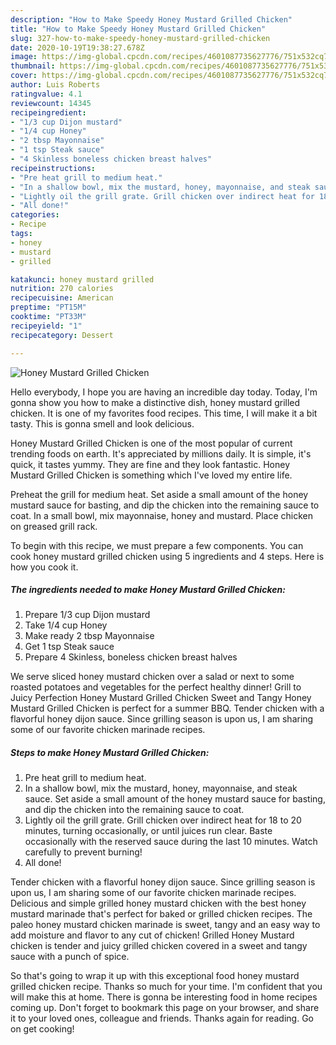 ```yaml
---
description: "How to Make Speedy Honey Mustard Grilled Chicken"
title: "How to Make Speedy Honey Mustard Grilled Chicken"
slug: 327-how-to-make-speedy-honey-mustard-grilled-chicken
date: 2020-10-19T19:38:27.678Z
image: https://img-global.cpcdn.com/recipes/4601087735627776/751x532cq70/honey-mustard-grilled-chicken-recipe-main-photo.jpg
thumbnail: https://img-global.cpcdn.com/recipes/4601087735627776/751x532cq70/honey-mustard-grilled-chicken-recipe-main-photo.jpg
cover: https://img-global.cpcdn.com/recipes/4601087735627776/751x532cq70/honey-mustard-grilled-chicken-recipe-main-photo.jpg
author: Luis Roberts
ratingvalue: 4.1
reviewcount: 14345
recipeingredient:
- "1/3 cup Dijon mustard"
- "1/4 cup Honey"
- "2 tbsp Mayonnaise"
- "1 tsp Steak sauce"
- "4 Skinless boneless chicken breast halves"
recipeinstructions:
- "Pre heat grill to medium heat."
- "In a shallow bowl, mix the mustard, honey, mayonnaise, and steak sauce. Set aside a small amount of the honey mustard sauce for basting, and dip the chicken into the remaining sauce to coat."
- "Lightly oil the grill grate. Grill chicken over indirect heat for 18 to 20 minutes, turning occasionally, or until juices run clear. Baste occasionally with the reserved sauce during the last 10 minutes. Watch carefully to prevent burning!"
- "All done!"
categories:
- Recipe
tags:
- honey
- mustard
- grilled

katakunci: honey mustard grilled 
nutrition: 270 calories
recipecuisine: American
preptime: "PT15M"
cooktime: "PT33M"
recipeyield: "1"
recipecategory: Dessert

---
```



![Honey Mustard Grilled Chicken](https://img-global.cpcdn.com/recipes/4601087735627776/751x532cq70/honey-mustard-grilled-chicken-recipe-main-photo.jpg)

Hello everybody, I hope you are having an incredible day today. Today, I'm gonna show you how to make a distinctive dish, honey mustard grilled chicken. It is one of my favorites food recipes. This time, I will make it a bit tasty. This is gonna smell and look delicious.

Honey Mustard Grilled Chicken is one of the most popular of current trending foods on earth. It's appreciated by millions daily. It is simple, it's quick, it tastes yummy. They are fine and they look fantastic. Honey Mustard Grilled Chicken is something which I've loved my entire life.

Preheat the grill for medium heat. Set aside a small amount of the honey mustard sauce for basting, and dip the chicken into the remaining sauce to coat. In a small bowl, mix mayonnaise, honey and mustard. Place chicken on greased grill rack.


To begin with this recipe, we must prepare a few components. You can cook honey mustard grilled chicken using 5 ingredients and 4 steps. Here is how you cook it.

<!--inarticleads1-->

##### The ingredients needed to make Honey Mustard Grilled Chicken:

1. Prepare 1/3 cup Dijon mustard
1. Take 1/4 cup Honey
1. Make ready 2 tbsp Mayonnaise
1. Get 1 tsp Steak sauce
1. Prepare 4 Skinless, boneless chicken breast halves


We serve sliced honey mustard chicken over a salad or next to some roasted potatoes and vegetables for the perfect healthy dinner! Grill to Juicy Perfection Honey Mustard Grilled Chicken Sweet and Tangy Honey Mustard Grilled Chicken is perfect for a summer BBQ. Tender chicken with a flavorful honey dijon sauce. Since grilling season is upon us, I am sharing some of our favorite chicken marinade recipes. 

<!--inarticleads2-->

##### Steps to make Honey Mustard Grilled Chicken:

1. Pre heat grill to medium heat.
1. In a shallow bowl, mix the mustard, honey, mayonnaise, and steak sauce. Set aside a small amount of the honey mustard sauce for basting, and dip the chicken into the remaining sauce to coat.
1. Lightly oil the grill grate. Grill chicken over indirect heat for 18 to 20 minutes, turning occasionally, or until juices run clear. Baste occasionally with the reserved sauce during the last 10 minutes. Watch carefully to prevent burning!
1. All done!


Tender chicken with a flavorful honey dijon sauce. Since grilling season is upon us, I am sharing some of our favorite chicken marinade recipes. Delicious and simple grilled honey mustard chicken with the best honey mustard marinade that&#39;s perfect for baked or grilled chicken recipes. The paleo honey mustard chicken marinade is sweet, tangy and an easy way to add moisture and flavor to any cut of chicken! Grilled Honey Mustard chicken is tender and juicy grilled chicken covered in a sweet and tangy sauce with a punch of spice. 

So that's going to wrap it up with this exceptional food honey mustard grilled chicken recipe. Thanks so much for your time. I'm confident that you will make this at home. There is gonna be interesting food in home recipes coming up. Don't forget to bookmark this page on your browser, and share it to your loved ones, colleague and friends. Thanks again for reading. Go on get cooking!
